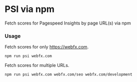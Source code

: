 # PSI via npm
Fetch scores for Pagespeed Insights by page URL(s) via npm

### Usage

Fetch scores for only https://webfx.com.
```
npm run psi webfx.com
```

Fetch scores for multiple URLs.
```
npm run psi webfx.com webfx.com/seo webfx.com/development
```